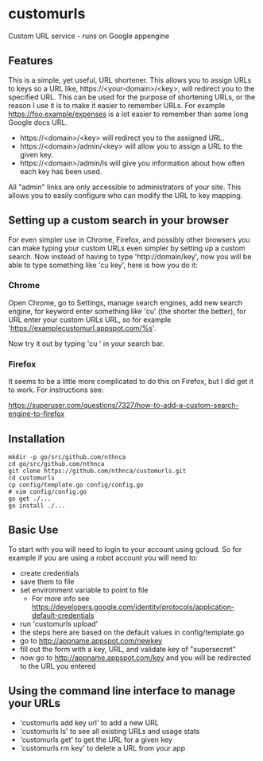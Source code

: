 # customurls

Custom URL service - runs on Google appengine

## Features

This is a simple, yet useful, URL shortener. This allows you to
assign URLs to keys so a URL like, https://\<your-domain\>/\<key\>, will redirect you
to the specified URL. This can be used for the purpose of shortening URLs,
or the reason I use it is to make it easier to remember URLs. For example
https://foo.example/expenses is a lot easier to remember than some long
Google docs URL.

- https://\<domain\>/\<key\> will redirect you to the assigned URL.
- https://\<domain\>/admin/\<key\> will allow you to assign a URL to the given key.
- https://\<domain\>/admin/ls will give you information about how often each
  key has been used.

All "admin" links are only accessible to administrators of your site. This allows
you to easily configure who can modify the URL to key mapping.

## Setting up a custom search in your browser

For even simpler use in Chrome, Firefox, and possibly other browsers you can make typing your custom URLs even simpler by setting up a custom search. Now instead of having to type 'http://domain/key', now you will be able to type something like 'cu key', here is how you do it:

### Chrome

Open Chrome, go to Settings, manage search engines, add new search engine, for keyword enter something like 'cu' (the shorter the better), for URL enter your custom URLs URL, so for example 'https://examplecustomurl.appspot.com/%s'.

Now try it out by typing 'cu <key>' in your search bar.
  
### Firefox

It seems to be a little more complicated to do this on Firefox, but I did get it to work. For instructions see:

https://superuser.com/questions/7327/how-to-add-a-custom-search-engine-to-firefox

## Installation

```shell
mkdir -p go/src/github.com/nthnca
cd go/src/github.com/nthnca
git clone https://github.com/nthnca/customurls.git
cd customurls
cp config/template.go config/config.go
# vim config/config.go
go get ./...
go install ./...
```

## Basic Use

To start with you will need to login to your account using gcloud. So for
example if you are using a robot account you will need to:
- create credentials
- save them to file
- set environment variable to point to file
  - For more info see
    https://developers.google.com/identity/protocols/application-default-credentials
- run 'customurls upload'
- the steps here are based on the default values in config/template.go
- go to http://appname.appspot.com/newkey
- fill out the form with a key, URL, and validate key of "supersecret"
- now go to http://appname.appspot.com/key and you will be redirected to the
  URL you entered

## Using the command line interface to manage your URLs

- 'customurls add key url' to add a new URL
- 'customurls ls' to see all existing URLs and usage stats
- 'customurls get' to get the URL for a given key
- 'customurls rm key' to delete a URL from your app
